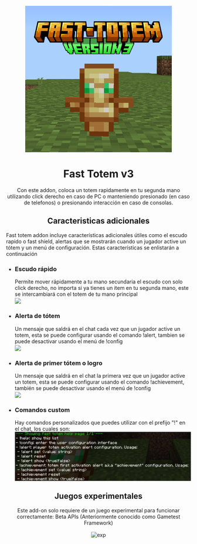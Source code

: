 
<p align="center">
  <img src="./pack_icon.png" alt="icn" width=400>
  <h1 align="center">Fast Totem v3</h1>
 <p align="center"> Con este addon, coloca un totem rapidamente en tu segunda mano utilizando click derecho en caso de PC o manteniendo presionado (en caso de telefonos) o presionando interacción en caso de consolas.</p>
</p> 

<p align="center">
<h2 align="center">Caracteristicas adicionales</h2>
<p>Fast totem addon incluye características adicionales útiles como el escudo rapido o fast shield, alertas que se mostrarán cuando un jugador active un tótem y un menú de configuración. Estas características se enlistarán a continuación</p>
<ul>
<li><h3>Escudo rápido</h3>Permite mover rápidamente a tu mano secundaria el escudo con solo click derecho, no importa si ya tienes un item en tu segunda mano, este se intercambiará con el totem de tu mano principal
<br><img align="center" src="./fast_shield.gif"></li>
<li><h3>Alerta de tótem</h3>Un mensaje que saldrá en el chat cada vez que un jugador active un totem, esta se puede configurar usando el comando !alert, tambien se puede desactivar usando el menú de !config
<br><img align="center" src="./totem_alert.gif"></li>
<li><h3>Alerta de primer tótem o logro</h3>Un mensaje que saldrá en el chat la primera vez que un jugador active un totem, esta se puede configurar usando el comando !achievement, también se puede desactivar usando el menú de !config
<br><img align="center" src="./totem_achievement.gif"></li>
<li><h3>Comandos custom</h3>Hay comandos personalizados que puedes utilizar con el prefijo "!" en el chat, los cuales son:
<br><img align="center" src="./custom_commands.jpg"></li>
</ul>
</p>

<p>
<h2 align="center"> Juegos experimentales </h2>
<p align="center"> Este add-on solo requiere de un juego experimental para funcionar correctamente: Beta APIs (Anteriormente conocido como Gametest Framework)</p>
<p align="center"> <img align="center" src="./experimentos.jpg" alt="exp" width=400> </p>
<p>
